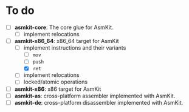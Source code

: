 # To do
- [ ] **asmkit-core**: The core glue for AsmKit.
    - [ ] implement relocations
- [ ] **asmkit-x86_64**: x86_64 target for AsmKit
    - [ ] implement instructions and their variants
        - [ ] `mov`
        - [ ] `push`
        - [x] `ret`
    - [ ] implement relocations
    - [ ] locked/atomic operations
- [ ] **asmkit-x86**: x86 target for AsmKit
- [ ] **asmkit-as**: cross-platform assembler implemented with AsmKit.
- [ ] **asmkit-de**: cross-platform disassembler implemented with AsmKit.